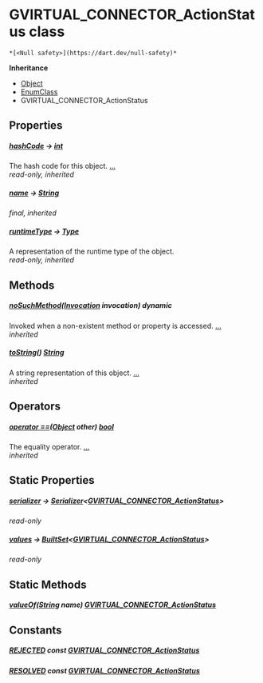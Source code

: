 


# GVIRTUAL_CONNECTOR_ActionStatus class






    *[<Null safety>](https://dart.dev/null-safety)*





**Inheritance**

- [Object](https://api.flutter.dev/flutter/dart-core/Object-class.html)
- [EnumClass](https://pub.dev/documentation/built_value/8.1.2/built_value/EnumClass-class.html)
- GVIRTUAL_CONNECTOR_ActionStatus







## Properties

##### [hashCode](https://api.flutter.dev/flutter/dart-core/Object/hashCode.html) &#8594; [int](https://api.flutter.dev/flutter/dart-core/int-class.html)



The hash code for this object. [...](https://api.flutter.dev/flutter/dart-core/Object/hashCode.html)  
_read-only, inherited_



##### [name](https://pub.dev/documentation/built_value/8.1.2/built_value/EnumClass/name.html) &#8594; [String](https://api.flutter.dev/flutter/dart-core/String-class.html)



   
_final, inherited_



##### [runtimeType](https://api.flutter.dev/flutter/dart-core/Object/runtimeType.html) &#8594; [Type](https://api.flutter.dev/flutter/dart-core/Type-class.html)



A representation of the runtime type of the object.   
_read-only, inherited_




## Methods

##### [noSuchMethod](https://api.flutter.dev/flutter/dart-core/Object/noSuchMethod.html)([Invocation](https://api.flutter.dev/flutter/dart-core/Invocation-class.html) invocation) dynamic



Invoked when a non-existent method or property is accessed. [...](https://api.flutter.dev/flutter/dart-core/Object/noSuchMethod.html)  
_inherited_



##### [toString](https://pub.dev/documentation/built_value/8.1.2/built_value/EnumClass/toString.html)() [String](https://api.flutter.dev/flutter/dart-core/String-class.html)



A string representation of this object. [...](https://pub.dev/documentation/built_value/8.1.2/built_value/EnumClass/toString.html)  
_inherited_




## Operators

##### [operator ==](https://api.flutter.dev/flutter/dart-core/Object/operator_equals.html)([Object](https://api.flutter.dev/flutter/dart-core/Object-class.html) other) [bool](https://api.flutter.dev/flutter/dart-core/bool-class.html)



The equality operator. [...](https://api.flutter.dev/flutter/dart-core/Object/operator_equals.html)  
_inherited_




## Static Properties

##### [serializer](../third_party_yonomi_graphql_schema_schema.docs.schema.gql/GVIRTUAL_CONNECTOR_ActionStatus/serializer.md) &#8594; [Serializer](https://pub.dev/documentation/built_value/8.1.2/serializer/Serializer-class.html)&lt;[GVIRTUAL_CONNECTOR_ActionStatus](../third_party_yonomi_graphql_schema_schema.docs.schema.gql/GVIRTUAL_CONNECTOR_ActionStatus-class.md)>



   
_read-only_



##### [values](../third_party_yonomi_graphql_schema_schema.docs.schema.gql/GVIRTUAL_CONNECTOR_ActionStatus/values.md) &#8594; [BuiltSet](https://pub.dev/documentation/built_collection/5.0.0/built_collection/BuiltSet-class.html)&lt;[GVIRTUAL_CONNECTOR_ActionStatus](../third_party_yonomi_graphql_schema_schema.docs.schema.gql/GVIRTUAL_CONNECTOR_ActionStatus-class.md)>



   
_read-only_




## Static Methods

##### [valueOf](../third_party_yonomi_graphql_schema_schema.docs.schema.gql/GVIRTUAL_CONNECTOR_ActionStatus/valueOf.md)([String](https://api.flutter.dev/flutter/dart-core/String-class.html) name) [GVIRTUAL_CONNECTOR_ActionStatus](../third_party_yonomi_graphql_schema_schema.docs.schema.gql/GVIRTUAL_CONNECTOR_ActionStatus-class.md)



   





## Constants

##### [REJECTED](../third_party_yonomi_graphql_schema_schema.docs.schema.gql/GVIRTUAL_CONNECTOR_ActionStatus/REJECTED-constant.md) const [GVIRTUAL_CONNECTOR_ActionStatus](../third_party_yonomi_graphql_schema_schema.docs.schema.gql/GVIRTUAL_CONNECTOR_ActionStatus-class.md)



   




##### [RESOLVED](../third_party_yonomi_graphql_schema_schema.docs.schema.gql/GVIRTUAL_CONNECTOR_ActionStatus/RESOLVED-constant.md) const [GVIRTUAL_CONNECTOR_ActionStatus](../third_party_yonomi_graphql_schema_schema.docs.schema.gql/GVIRTUAL_CONNECTOR_ActionStatus-class.md)



   









